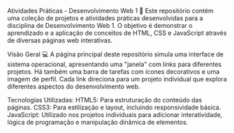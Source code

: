 Atividades Práticas - Desenvolvimento Web 1 🚀
Este repositório contém uma coleção de projetos e atividades práticas desenvolvidas para a disciplina de Desenvolvimento Web 1. O objetivo é demonstrar o aprendizado e a aplicação de conceitos de HTML, CSS e JavaScript através de diversas páginas web interativas.

Visão Geral 💻
A página principal deste repositório simula uma interface de sistema operacional, apresentando uma "janela" com links para diferentes projetos. Há também uma barra de tarefas com ícones decorativos e uma imagem de perfil. Cada link direciona para um projeto individual que explora diferentes aspectos do desenvolvimento web.

Tecnologias Utilizadas:
HTML5: Para estruturação do conteúdo das páginas. 
CSS3: Para estilização e layout, incluindo responsividade básica. 
JavaScript: Utilizado nos projetos individuais para adicionar interatividade, lógica de programação e manipulação dinâmica de elementos. 
